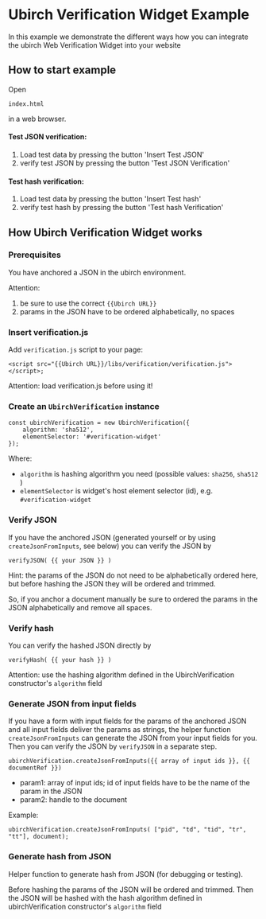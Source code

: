# Ubirch Verification Widget Example

In this example we demonstrate the different ways how you can integrate
the ubirch Web Verification Widget into your website

## How to start example

Open 

    index.html

in a web browser.

#### Test JSON verification:

1. Load test data by pressing the button 'Insert Test JSON'
2. verify test JSON by pressing the button 'Test JSON Verification'

#### Test hash verification:

1. Load test data by pressing the button 'Insert Test hash'
2. verify test hash by pressing the button 'Test hash Verification'

## How Ubirch Verification Widget works

### Prerequisites

You have anchored a JSON in the ubirch environment.

Attention:

1. be sure to use the correct <code>{{Ubirch URL}}</code>
2. params in the JSON have to be ordered alphabetically, no spaces

### Insert verification.js

Add <code>verification.js</code> script to your page:

    <script src="{{Ubirch URL}}/libs/verification/verification.js"></script>;

Attention: load verification.js before using it!

### Create an <code>UbirchVerification</code> instance

    const ubirchVerification = new UbirchVerification({
        algorithm: 'sha512',
        elementSelector: '#verification-widget'
    });


Where:
* <code>algorithm</code> is hashing algorithm you need (possible values: <code>sha256</code>, <code>sha512</code> )
* <code>elementSelector</code> is widget's host element selector (id), e.g. <code>#verification-widget</code>

### Verify JSON

If you have the anchored JSON (generated yourself or by using <code>createJsonFromInputs</code>, see below)
you can verify the JSON by 

    verifyJSON( {{ your JSON }} )

Hint: the params of the JSON do not need to be alphabetically ordered here,
but before hashing the JSON they will be ordered and trimmed.

So, if you anchor a document manually be sure to ordered the params in the JSON alphabetically
and remove all spaces.

### Verify hash

You can verify the hashed JSON directly by

    verifyHash( {{ your hash }} )

Attention: use the hashing algorithm defined in the UbirchVerification constructor's <code>algorithm</code> field

### Generate JSON from input fields

If you have a form with input fields for the params of the anchored JSON and all input fields
deliver the params as strings, the helper function <code>createJsonFromInputs</code>
can generate the JSON from your input fields for you.
Then you can verify the JSON by <code>verifyJSON</code> in a separate step.

    ubirchVerification.createJsonFromInputs({{ array of input ids }}, {{ documentRef }})

* param1: array of input ids; id of input fields have to be the name of the param in the JSON
* param2: handle to the document

Example:

    ubirchVerification.createJsonFromInputs( ["pid", "td", "tid", "tr", "tt"], document);

### Generate hash from JSON

Helper function to generate hash from JSON (for debugging or testing).

Before hashing the params of the JSON will be ordered and trimmed.
Then the JSON will be hashed with the hash algorithm defined in ubirchVerification constructor's <code>algorithm</code> field
